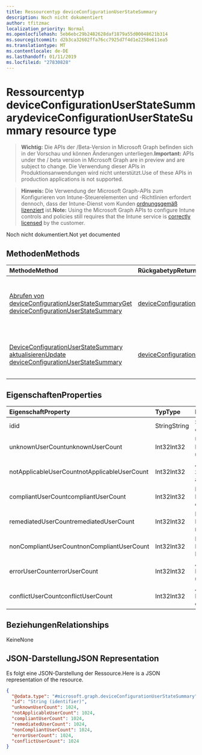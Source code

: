 ```yaml
---
title: Ressourcentyp deviceConfigurationUserStateSummary
description: Noch nicht dokumentiert
author: tfitzmac
localization_priority: Normal
ms.openlocfilehash: 5eb6ebc29b2482628daf1879a55d00048621b314
ms.sourcegitcommit: d2b3ca32602ffa76cc7925d7f4d1e2258e611ea5
ms.translationtype: MT
ms.contentlocale: de-DE
ms.lasthandoff: 01/11/2019
ms.locfileid: "27830828"
---
```

# <a name="deviceconfigurationuserstatesummary-resource-type"></a><span data-ttu-id="e01d5-103">Ressourcentyp deviceConfigurationUserStateSummary</span><span class="sxs-lookup"><span data-stu-id="e01d5-103">deviceConfigurationUserStateSummary resource type</span></span>

> <span data-ttu-id="e01d5-104">**Wichtig:** Die APIs der /Beta-Version in Microsoft Graph befinden sich in der Vorschau und können Änderungen unterliegen.</span><span class="sxs-lookup"><span data-stu-id="e01d5-104">**Important:** APIs under the / beta version in Microsoft Graph are in preview and are subject to change.</span></span> <span data-ttu-id="e01d5-105">Die Verwendung dieser APIs in Produktionsanwendungen wird nicht unterstützt.</span><span class="sxs-lookup"><span data-stu-id="e01d5-105">Use of these APIs in production applications is not supported.</span></span>

> <span data-ttu-id="e01d5-106">**Hinweis:** Die Verwendung der Microsoft Graph-APIs zum Konfigurieren von Intune-Steuerelementen und -Richtlinien erfordert dennoch, dass der Intune-Dienst vom Kunden [ordnungsgemäß lizenziert](https://go.microsoft.com/fwlink/?linkid=839381) ist.</span><span class="sxs-lookup"><span data-stu-id="e01d5-106">**Note:** Using the Microsoft Graph APIs to configure Intune controls and policies still requires that the Intune service is [correctly licensed](https://go.microsoft.com/fwlink/?linkid=839381) by the customer.</span></span>

<span data-ttu-id="e01d5-107">Noch nicht dokumentiert.</span><span class="sxs-lookup"><span data-stu-id="e01d5-107">Not yet documented</span></span>
## <a name="methods"></a><span data-ttu-id="e01d5-108">Methoden</span><span class="sxs-lookup"><span data-stu-id="e01d5-108">Methods</span></span>
|<span data-ttu-id="e01d5-109">Methode</span><span class="sxs-lookup"><span data-stu-id="e01d5-109">Method</span></span>|<span data-ttu-id="e01d5-110">Rückgabetyp</span><span class="sxs-lookup"><span data-stu-id="e01d5-110">Return Type</span></span>|<span data-ttu-id="e01d5-111">Beschreibung</span><span class="sxs-lookup"><span data-stu-id="e01d5-111">Description</span></span>|
|:---|:---|:---|
|[<span data-ttu-id="e01d5-112">Abrufen von deviceConfigurationUserStateSummary</span><span class="sxs-lookup"><span data-stu-id="e01d5-112">Get deviceConfigurationUserStateSummary</span></span>](../api/intune-deviceconfig-deviceconfigurationuserstatesummary-get.md)|[<span data-ttu-id="e01d5-113">deviceConfigurationUserStateSummary</span><span class="sxs-lookup"><span data-stu-id="e01d5-113">deviceConfigurationUserStateSummary</span></span>](../resources/intune-deviceconfig-deviceconfigurationuserstatesummary.md)|<span data-ttu-id="e01d5-114">Lesen Sie Eigenschaften und Beziehungen des [DeviceConfigurationUserStateSummary](../resources/intune-deviceconfig-deviceconfigurationuserstatesummary.md) -Objekts.</span><span class="sxs-lookup"><span data-stu-id="e01d5-114">Read properties and relationships of the [deviceConfigurationUserStateSummary](../resources/intune-deviceconfig-deviceconfigurationuserstatesummary.md) object.</span></span>|
|[<span data-ttu-id="e01d5-115">DeviceConfigurationUserStateSummary aktualisieren</span><span class="sxs-lookup"><span data-stu-id="e01d5-115">Update deviceConfigurationUserStateSummary</span></span>](../api/intune-deviceconfig-deviceconfigurationuserstatesummary-update.md)|[<span data-ttu-id="e01d5-116">deviceConfigurationUserStateSummary</span><span class="sxs-lookup"><span data-stu-id="e01d5-116">deviceConfigurationUserStateSummary</span></span>](../resources/intune-deviceconfig-deviceconfigurationuserstatesummary.md)|<span data-ttu-id="e01d5-117">Aktualisieren Sie die Eigenschaften eines [DeviceConfigurationUserStateSummary](../resources/intune-deviceconfig-deviceconfigurationuserstatesummary.md) -Objekts.</span><span class="sxs-lookup"><span data-stu-id="e01d5-117">Update the properties of a [deviceConfigurationUserStateSummary](../resources/intune-deviceconfig-deviceconfigurationuserstatesummary.md) object.</span></span>|

## <a name="properties"></a><span data-ttu-id="e01d5-118">Eigenschaften</span><span class="sxs-lookup"><span data-stu-id="e01d5-118">Properties</span></span>
|<span data-ttu-id="e01d5-119">Eigenschaft</span><span class="sxs-lookup"><span data-stu-id="e01d5-119">Property</span></span>|<span data-ttu-id="e01d5-120">Typ</span><span class="sxs-lookup"><span data-stu-id="e01d5-120">Type</span></span>|<span data-ttu-id="e01d5-121">Beschreibung</span><span class="sxs-lookup"><span data-stu-id="e01d5-121">Description</span></span>|
|:---|:---|:---|
|<span data-ttu-id="e01d5-122">id</span><span class="sxs-lookup"><span data-stu-id="e01d5-122">id</span></span>|<span data-ttu-id="e01d5-123">String</span><span class="sxs-lookup"><span data-stu-id="e01d5-123">String</span></span>|<span data-ttu-id="e01d5-124">Schlüssel der Entität</span><span class="sxs-lookup"><span data-stu-id="e01d5-124">Key of the entity.</span></span>|
|<span data-ttu-id="e01d5-125">unknownUserCount</span><span class="sxs-lookup"><span data-stu-id="e01d5-125">unknownUserCount</span></span>|<span data-ttu-id="e01d5-126">Int32</span><span class="sxs-lookup"><span data-stu-id="e01d5-126">Int32</span></span>|<span data-ttu-id="e01d5-127">Unbekannte Benutzeranzahl</span><span class="sxs-lookup"><span data-stu-id="e01d5-127">Number of unknown users</span></span>|
|<span data-ttu-id="e01d5-128">notApplicableUserCount</span><span class="sxs-lookup"><span data-stu-id="e01d5-128">notApplicableUserCount</span></span>|<span data-ttu-id="e01d5-129">Int32</span><span class="sxs-lookup"><span data-stu-id="e01d5-129">Int32</span></span>|<span data-ttu-id="e01d5-130">Anzahl der Benutzer nicht zutreffend</span><span class="sxs-lookup"><span data-stu-id="e01d5-130">Number of not applicable users</span></span>|
|<span data-ttu-id="e01d5-131">compliantUserCount</span><span class="sxs-lookup"><span data-stu-id="e01d5-131">compliantUserCount</span></span>|<span data-ttu-id="e01d5-132">Int32</span><span class="sxs-lookup"><span data-stu-id="e01d5-132">Int32</span></span>|<span data-ttu-id="e01d5-133">Kompatible Benutzeranzahl</span><span class="sxs-lookup"><span data-stu-id="e01d5-133">Number of compliant users</span></span>|
|<span data-ttu-id="e01d5-134">remediatedUserCount</span><span class="sxs-lookup"><span data-stu-id="e01d5-134">remediatedUserCount</span></span>|<span data-ttu-id="e01d5-135">Int32</span><span class="sxs-lookup"><span data-stu-id="e01d5-135">Int32</span></span>|<span data-ttu-id="e01d5-136">Für gewartete Benutzeranzahl</span><span class="sxs-lookup"><span data-stu-id="e01d5-136">Number of remediated users</span></span>|
|<span data-ttu-id="e01d5-137">nonCompliantUserCount</span><span class="sxs-lookup"><span data-stu-id="e01d5-137">nonCompliantUserCount</span></span>|<span data-ttu-id="e01d5-138">Int32</span><span class="sxs-lookup"><span data-stu-id="e01d5-138">Int32</span></span>|<span data-ttu-id="e01d5-139">Nicht konformer Benutzeranzahl</span><span class="sxs-lookup"><span data-stu-id="e01d5-139">Number of NonCompliant users</span></span>|
|<span data-ttu-id="e01d5-140">errorUserCount</span><span class="sxs-lookup"><span data-stu-id="e01d5-140">errorUserCount</span></span>|<span data-ttu-id="e01d5-141">Int32</span><span class="sxs-lookup"><span data-stu-id="e01d5-141">Int32</span></span>|<span data-ttu-id="e01d5-142">Anzahl der Fehler Benutzer</span><span class="sxs-lookup"><span data-stu-id="e01d5-142">Number of error users</span></span>|
|<span data-ttu-id="e01d5-143">conflictUserCount</span><span class="sxs-lookup"><span data-stu-id="e01d5-143">conflictUserCount</span></span>|<span data-ttu-id="e01d5-144">Int32</span><span class="sxs-lookup"><span data-stu-id="e01d5-144">Int32</span></span>|<span data-ttu-id="e01d5-145">Anzahl der Conflict-Benutzer</span><span class="sxs-lookup"><span data-stu-id="e01d5-145">Number of conflict users</span></span>|

## <a name="relationships"></a><span data-ttu-id="e01d5-146">Beziehungen</span><span class="sxs-lookup"><span data-stu-id="e01d5-146">Relationships</span></span>
<span data-ttu-id="e01d5-147">Keine</span><span class="sxs-lookup"><span data-stu-id="e01d5-147">None</span></span>
## <a name="json-representation"></a><span data-ttu-id="e01d5-148">JSON-Darstellung</span><span class="sxs-lookup"><span data-stu-id="e01d5-148">JSON Representation</span></span>
<span data-ttu-id="e01d5-149">Es folgt eine JSON-Darstellung der Ressource.</span><span class="sxs-lookup"><span data-stu-id="e01d5-149">Here is a JSON representation of the resource.</span></span>
<!-- {
  "blockType": "resource",
  "keyProperty": "id",
  "@odata.type": "microsoft.graph.deviceConfigurationUserStateSummary"
}
-->
``` json
{
  "@odata.type": "#microsoft.graph.deviceConfigurationUserStateSummary",
  "id": "String (identifier)",
  "unknownUserCount": 1024,
  "notApplicableUserCount": 1024,
  "compliantUserCount": 1024,
  "remediatedUserCount": 1024,
  "nonCompliantUserCount": 1024,
  "errorUserCount": 1024,
  "conflictUserCount": 1024
}
```





